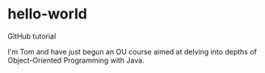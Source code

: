 # hello-world
GitHub tutorial

I'm Tom and have just begun an OU course aimed at delving into depths of Object-Oriented Programming with Java.
